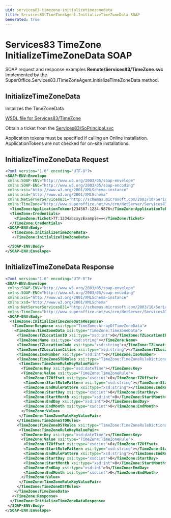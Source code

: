 ```yaml
---
uid: services83-timezone-initializetimezonedata
title: Services83.TimeZoneAgent.InitializeTimeZoneData SOAP
Generated: true
---
```


# Services83 TimeZone InitializeTimeZoneData SOAP

SOAP request and response examples **Remote/Services83/TimeZone.svc**
Implemented by the <see cref="M:SuperOffice.Services83.ITimeZoneAgent.InitializeTimeZoneData">SuperOffice.Services83.ITimeZoneAgent.InitializeTimeZoneData</see> method.

## InitializeTimeZoneData

Initalizes the TimeZoneData




[WSDL file for Services83/TimeZone](../Services83-TimeZone.md)

Obtain a ticket from the [Services83/SoPrincipal.svc](../SoPrincipal/index.md)

Application tokens must be specified if calling an Online installation. ApplicationTokens are not checked for on-site installations.

## InitializeTimeZoneData Request

```xml
<?xml version="1.0" encoding="UTF-8"?>
<SOAP-ENV:Envelope
 xmlns:SOAP-ENV="http://www.w3.org/2003/05/soap-envelope"
 xmlns:SOAP-ENC="http://www.w3.org/2003/05/soap-encoding"
 xmlns:xsi="http://www.w3.org/2001/XMLSchema-instance"
 xmlns:xsd="http://www.w3.org/2001/XMLSchema"
 xmlns:NetServerServices831="http://schemas.microsoft.com/2003/10/Serialization/"
 xmlns:TimeZone="http://www.superoffice.net/ws/crm/NetServer/Services83">
  <TimeZone:ApplicationToken>1234567-1234-9876</TimeZone:ApplicationToken>
  <TimeZone:Credentials>
    <TimeZone:Ticket>7T:1234abcxyzExample==</TimeZone:Ticket>
  </TimeZone:Credentials>
 <SOAP-ENV:Body>
   <TimeZone:InitializeTimeZoneData>
   </TimeZone:InitializeTimeZoneData>

 </SOAP-ENV:Body>
</SOAP-ENV:Envelope>

```


## InitializeTimeZoneData Response

```xml
<?xml version="1.0" encoding="UTF-8"?>
<SOAP-ENV:Envelope
 xmlns:SOAP-ENV="http://www.w3.org/2003/05/soap-envelope"
 xmlns:SOAP-ENC="http://www.w3.org/2003/05/soap-encoding"
 xmlns:xsi="http://www.w3.org/2001/XMLSchema-instance"
 xmlns:xsd="http://www.w3.org/2001/XMLSchema"
 xmlns:NetServerServices831="http://schemas.microsoft.com/2003/10/Serialization/"
 xmlns:TimeZone="http://www.superoffice.net/ws/crm/NetServer/Services83">
 <SOAP-ENV:Body>
  <TimeZone:InitializeTimeZoneDataResponse>
   <TimeZone:Response xsi:type="TimeZone:ArrayOfTimeZoneData">
    <TimeZone:TimeZoneData xsi:type="TimeZone:TimeZoneData">
     <TimeZone:TZLocationID xsi:type="xsd:int">0</TimeZone:TZLocationID>
     <TimeZone:Name xsi:type="xsd:string"></TimeZone:Name>
     <TimeZone:TZLocationCode xsi:type="xsd:string"></TimeZone:TZLocationCode>
     <TimeZone:TZLocationCities xsi:type="xsd:string"></TimeZone:TZLocationCities>
     <TimeZone:IsoNumber xsi:type="xsd:int">0</TimeZone:IsoNumber>
     <TimeZone:TimeZoneSTDRules xsi:type="TimeZone:TimeZoneRuleDictionary">
      <TimeZone:TimeZoneRuleKeyValuePair>
       <TimeZone:Key xsi:type="xsd:dateTime"></TimeZone:Key>
       <TimeZone:Value xsi:type="TimeZone:TimeZoneRule">
        <TimeZone:TZOffset xsi:type="xsd:int">0</TimeZone:TZOffset>
        <TimeZone:StartRulePattern xsi:type="xsd:string"></TimeZone:StartRulePattern>
        <TimeZone:EndRulePattern xsi:type="xsd:string"></TimeZone:EndRulePattern>
        <TimeZone:StartDay xsi:type="xsd:int">0</TimeZone:StartDay>
        <TimeZone:StartMonth xsi:type="xsd:int">0</TimeZone:StartMonth>
        <TimeZone:EndDay xsi:type="xsd:int">0</TimeZone:EndDay>
        <TimeZone:EndMonth xsi:type="xsd:int">0</TimeZone:EndMonth>
       </TimeZone:Value>
      </TimeZone:TimeZoneRuleKeyValuePair>
     </TimeZone:TimeZoneSTDRules>
     <TimeZone:TimeZoneDSTRules xsi:type="TimeZone:TimeZoneRuleDictionary">
      <TimeZone:TimeZoneRuleKeyValuePair>
       <TimeZone:Key xsi:type="xsd:dateTime"></TimeZone:Key>
       <TimeZone:Value xsi:type="TimeZone:TimeZoneRule">
        <TimeZone:TZOffset xsi:type="xsd:int">0</TimeZone:TZOffset>
        <TimeZone:StartRulePattern xsi:type="xsd:string"></TimeZone:StartRulePattern>
        <TimeZone:EndRulePattern xsi:type="xsd:string"></TimeZone:EndRulePattern>
        <TimeZone:StartDay xsi:type="xsd:int">0</TimeZone:StartDay>
        <TimeZone:StartMonth xsi:type="xsd:int">0</TimeZone:StartMonth>
        <TimeZone:EndDay xsi:type="xsd:int">0</TimeZone:EndDay>
        <TimeZone:EndMonth xsi:type="xsd:int">0</TimeZone:EndMonth>
       </TimeZone:Value>
      </TimeZone:TimeZoneRuleKeyValuePair>
     </TimeZone:TimeZoneDSTRules>
    </TimeZone:TimeZoneData>
   </TimeZone:Response>
  </TimeZone:InitializeTimeZoneDataResponse>
 </SOAP-ENV:Body>
</SOAP-ENV:Envelope>

```

